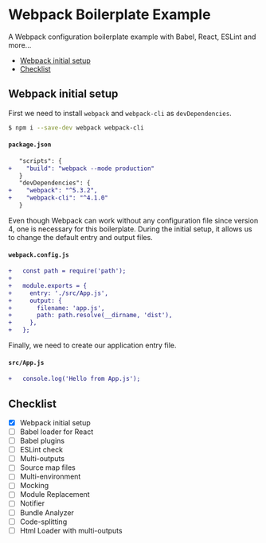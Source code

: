 # Webpack Boilerplate Example

A Webpack configuration boilerplate example with Babel, React, ESLint and more...

* [Webpack initial setup](#webpack-initial-setup)
* [Checklist](#checklist)

## Webpack initial setup

First we need to install `webpack` and `webpack-cli` as `devDependencies`.

```bash
$ npm i --save-dev webpack webpack-cli
```

#### `package.json`
```diff
   "scripts": {
+    "build": "webpack --mode production"
   }
   "devDependencies": {
+    "webpack": "^5.3.2",
+    "webpack-cli": "^4.1.0"
   }
```

Even though Webpack can work without any configuration file since version 4, one is necessary for this boilerplate. During the initial setup, it allows us to change the default entry and output files.

#### `webpack.config.js`

```diff
+   const path = require('path');
+
+   module.exports = {
+     entry: './src/App.js',
+     output: {
+       filename: 'app.js',
+       path: path.resolve(__dirname, 'dist'),
+     },
+   };
```

Finally, we need to create our application entry file.

#### `src/App.js`

```diff
+   console.log('Hello from App.js');
```

## Checklist

- [x] Webpack initial setup
- [ ] Babel loader for React
- [ ] Babel plugins
- [ ] ESLint check
- [ ] Multi-outputs
- [ ] Source map files
- [ ] Multi-environment
- [ ] Mocking
- [ ] Module Replacement
- [ ] Notifier
- [ ] Bundle Analyzer
- [ ] Code-splitting
- [ ] Html Loader with multi-outputs
